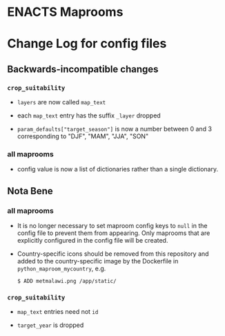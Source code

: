 # ENACTS Maprooms

# Change Log for config files

## Backwards-incompatible changes

### `crop_suitability`

* `layers` are now called `map_text`

* each `map_text` entry has the suffix `_layer` dropped

* `param_defaults["target_season"]` is now a number between 0 and 3 corresponding to "DJF", "MAM", "JJA", "SON"

### all maprooms

* config value is now a list of dictionaries rather than a single dictionary.

## Nota Bene

### all maprooms

* It is no longer necessary to set maproom config keys to `null` in the config file to prevent them from appearing. Only maprooms that are explicitly configured in the config file will be created.
* Country-specific icons should be removed from this repository and added to the country-specific image by the Dockerfile in `python_maproom_mycountry`, e.g.

    ```
    $ ADD metmalawi.png /app/static/
    ```

### `crop_suitability`

* `map_text` entries need not `id`

* `target_year` is dropped
    